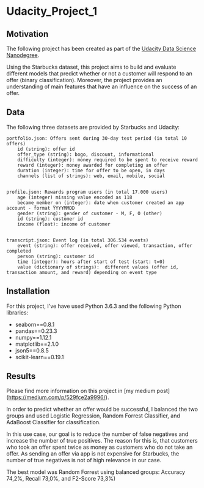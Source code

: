 # Udacity_Project_1


## Motivation

The following project has been created as part of the [Udacity Data Science Nanodegree](https://www.udacity.com/course/data-scientist-nanodegree--nd025).

Using the Starbucks dataset, this project aims to build and evaluate different models that predict whether or not a customer will respond to an offer (binary classification). Moreover, the project provides an understanding of main features that have an influence on the success of an offer.

## Data

The following three datasets are provided by Starbucks and Udacity:

    portfolio.json: Offers sent during 30-day test period (in total 10 offers)
        id (string): offer id
        offer_type (string): bogo, discount, informational
        difficulty (integer): money required to be spent to receive reward
        reward (integer): money awarded for completing an offer       
        duration (integer): time for offer to be open, in days
        channels (list of strings): web, email, mobile, social
        

    profile.json: Rewards program users (in total 17.000 users)
        age (integer) missing value encoded as 118
        became_member_on (integer): date when customer created an app account - format YYYYMMDD
        gender (string): gender of customer - M, F, O (other)       
        id (string): customer id        
        income (float): income of customer


    transcript.json: Event log (in total 306.534 events)
        event (string): offer received, offer viewed, transaction, offer completed
        person (string): customer id
        time (integer): hours after start of test (start: t=0)
        value (dictionary of strings):  different values (offer id, transaction amount, and reward) depending on event type
        
        
  ## Installation

For this project, I've have used Python 3.6.3 and the following Python libraries:

- seaborn==0.8.1
- pandas==0.23.3
- numpy==1.12.1
- matplotlib==2.1.0
- json5==0.8.5
- scikit-learn==0.19.1

## Results

Please find more information on this project in [my medium post] (https://medium.com/p/529fce2a9996/).

In order to predict whether an offer would be successful, I balanced the two groups and used Logistic Regression, Random Forrest Classifier, and AdaBoost Classifier for classification.

In this use case, our goal is to reduce the number of false negatives and increase the number of true positives. The reason for this is, that customers who took an offer spent twice as money as customers who do not take an offer. As sending an offer via app is not expensive for Starbucks, the number of true negatives is not of high relevance in our case.

The best model was Random Forrest using balanced groups: Accuracy 74,2%, Recall 73,0%, and F2-Score 73,3%)
